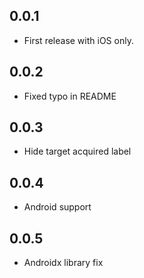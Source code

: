 ## 0.0.1

* First release with iOS only.

## 0.0.2

* Fixed typo in README

## 0.0.3

* Hide target acquired label

## 0.0.4

* Android support

## 0.0.5

* Androidx library fix
